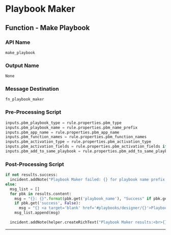 <!--
    DO NOT MANUALLY EDIT THIS FILE
    THIS FILE IS AUTOMATICALLY GENERATED WITH resilient-sdk codegen
-->

# Playbook Maker

## Function - Make Playbook

### API Name
`make_playbook`

### Output Name
`None`

### Message Destination
`fn_playbook_maker`

### Pre-Processing Script
```python
inputs.pbm_playbook_type = rule.properties.pbm_type
inputs.pbm_playbook_name = rule.properties.pbm_name_prefix
inputs.pbm_app_name = rule.properties.pbm_app_name
inputs.pbm_function_names = rule.properties.pbm_function_names
inputs.pbm_activation_type = rule.properties.pbm_activation_type
inputs.pbm_activation_fields = rule.properties.pbm_activation_fields if rule.properties.pbm_activation_fields else False
inputs.pbm_add_to_same_playbook = rule.properties.pbm_add_to_same_playbook if rule.properties.pbm_add_to_same_playbook else False

```

### Post-Processing Script
```python
if not results.success:
  incident.addNote("Playbook Maker failed: {} for playbook name prefix: {}".format(results.reason, rule.properties.pbm_name_prefix))
else:
  msg_list = []
  for pbk in results.content:
    msg = "{}: {}".format(pbk.get('playbook_name'), "Success" if pbk.get('success', False) else "Failure")
    if pbk.get('success', False):
      msg = "{} <a target='blank' href='#playbooks/designer/{}'>Playbook link</a>".format(msg, pbk.get('id'))
    msg_list.append(msg)
      
  incident.addNote(helper.createRichText("Playbook Maker results:<br>{}".format("<br>".join(msg_list))))
```

---

